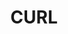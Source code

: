 ---
title: CURL
logo: curl.svg
projectUrl: https://curl.se
linkText: "https://github.com/curl/curl"
description: " curl is used in command lines or scripts to transfer data. curl is used daily by virtually every Internet-using human on the globe."
context: "Curl is a command-line tool for transferring data specified with URL syntax.ibcurl is the library curl is using to do its job."
fund: "FOSS Fund #17"
awarded: true
---